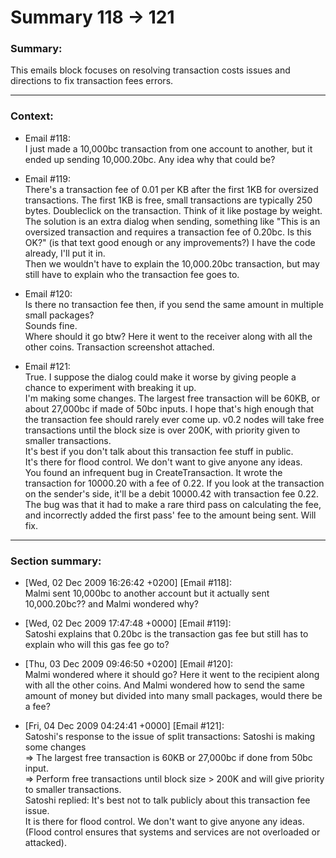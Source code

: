 # Summary 118 -\> 121  

### Summary:  
This emails block focuses on resolving transaction costs issues and directions to fix transaction fees errors.
***
### Context:  
  
* Email \#118:  
I just made a 10,000bc transaction from one account to another, but it  
ended up sending 10,000.20bc. Any idea why that could be?  
  
* Email \#119:  
There's a transaction fee of 0.01 per KB after the first 1KB for
oversized transactions. The first 1KB is free, small transactions are
typically 250 bytes. Doubleclick on the transaction. Think of it like
postage by weight.  
The solution is an extra dialog when sending, something like "This is an
oversized transaction and requires a transaction fee of 0.20bc. Is this
OK?" (is that text good enough or any improvements?) I have the code
already, I'll put it in.  
Then we wouldn't have to explain the 10,000.20bc transaction, but may
still have to explain who the transaction fee goes to.  
  
* Email \#120:  
Is there no transaction fee then, if you send the same amount in
multiple small packages?  
Sounds fine.  
Where should it go btw? Here it went to the receiver along with all the
other coins. Transaction screenshot attached.  
  
* Email \#121:  
True. I suppose the dialog could make it worse by giving people a chance
to experiment with breaking it up.  
I'm making some changes. The largest free transaction will be 60KB, or
about 27,000bc if made of 50bc inputs. I hope that's high enough that
the transaction fee should rarely ever come up. v0.2 nodes will take
free transactions until the block size is over 200K, with priority
given to smaller transactions.  
It's best if you don't talk about this transaction fee stuff in
public.  
It's there for flood control. We don't want to give anyone any ideas.  
You found an infrequent bug in CreateTransaction. It wrote the
transaction for 10000.20 with a fee of 0.22. If you look at the
transaction on the sender's side, it'll be a debit 10000.42 with
transaction fee 0.22. The bug was that it had to make a rare third pass
on calculating the fee, and incorrectly added the first pass' fee to the
amount being sent. Will fix.  
***  
### Section summary:  
* [Wed, 02 Dec 2009 16:26:42 +0200] [Email #118]:  
Malmi sent 10,000bc to another account but it actually sent
10,000.20bc?? and Malmi wondered why?  

* [Wed, 02 Dec 2009 17:47:48 +0000] [Email #119]:  
Satoshi explains that 0.20bc is the transaction gas fee but still has to
explain who will this gas fee go to?  

* [Thu, 03 Dec 2009 09:46:50 +0200] [Email #120]:  
Malmi wondered where it should go? Here it went to the recipient along
with all the other coins. And Malmi wondered how to send the same amount
of money but divided into many small packages, would there be a fee?  

* [Fri, 04 Dec 2009 04:24:41 +0000] [Email #121]:  
Satoshi's response to the issue of split transactions: Satoshi is making
some changes  
=\> The largest free transaction is 60KB or 27,000bc if done from 50bc
input.  
=\> Perform free transactions until block size \> 200K and will give
priority to smaller transactions.  
Satoshi replied: It's best not to talk publicly about this transaction
fee issue.  
It is there for flood control. We don't want to give anyone any ideas.(Flood control ensures that systems and services are not overloaded or attacked).  
